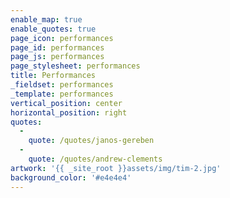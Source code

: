 ```yaml
---
enable_map: true
enable_quotes: true
page_icon: performances
page_id: performances
page_js: performances
page_stylesheet: performances
title: Performances
_fieldset: performances
_template: performances
vertical_position: center
horizontal_position: right
quotes:
  -
    quote: /quotes/janos-gereben
  -
    quote: /quotes/andrew-clements
artwork: '{{ _site_root }}assets/img/tim-2.jpg'
background_color: '#e4e4e4'
---
```












